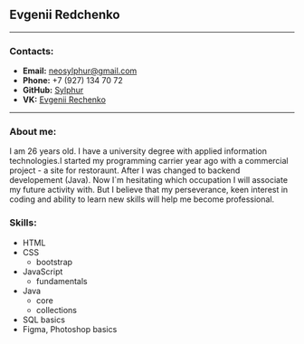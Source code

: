 ## Evgenii Redchenko

---

### Contacts:

- **Email:** [neosylphur@gmail.com](mailto:neosylphur@gmail.com)
- **Phone:** +7 (927) 134 70 72
- **GitHub:** [Sylphur](https://github.com/Sylphur/)
- **VK:** [Evgenii Rechenko](https://vk.com/id45209090)

---

### About me:

I am 26 years old. I have a university degree with applied information technologies.I started my programming carrier year ago with a commercial project - a site for restoraunt. After I was changed to backend developement (Java). Now I`m hesitating which occupation I will associate my future activity with. But I believe that my perseverance, keen interest in coding and ability to learn new skills will help me become professional.

### Skills:

- HTML
- CSS
  - bootstrap
- JavaScript
  - fundamentals
- Java
  - core
  - collections
- SQL basics
- Figma, Photoshop basics

